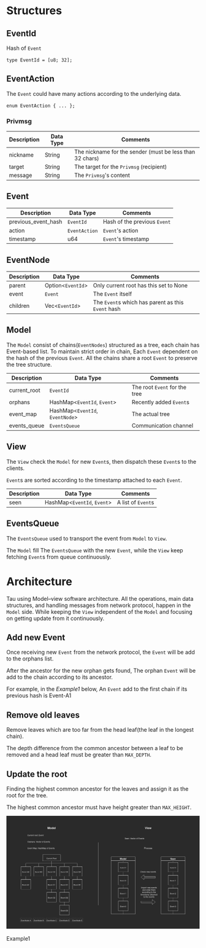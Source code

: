 # Structures 

## EventId

Hash of `Event` 

	type EventId = [u8; 32];	

## EventAction 

The `Event` could have many actions according to the underlying data.

	enum EventAction { ... };	

### Privmsg 

| Description 	| Data Type   	| Comments																	|
|-------------- |-------------- | ------------------------------------------------------------------------- |
| nickname    	| String		| The nickname for the sender (must be less than 32 chars) 					|
| target      	| String		| The target for the `Privmsg` (recipient) 				 					|
| message     	| String		| The `Privmsg`'s content 				 									|

## Event

| Description            | Data Type      | Comments                    |
|----------------------- | -------------- | --------------------------- |
| previous_event_hash    | `EventId` 	  | Hash of the previous `Event`|
| action     			 | `EventAction`  | `Event`'s action 			|
| timestamp     		 | u64  		  | `Event`'s timestamp 		|

## EventNode

| Description    | Data Type      		  | Comments                    			 			  |
|--------------- | ---------------------- | ----------------------------------------------------- |
| parent    	 | Option<`EventId`> 	  | Only current root has this set to None   			  |
| event     	 | `Event`  			  | The `Event` itself 					       			  |
| children     	 | Vec<`EventId`>  	      | The `Event`s which has parent as this `Event` hash    |

## Model 

The `Model` consist of chains(`EventNodes`) structured as a tree, each chain has Event-based
list. To maintain strict order in chain, Each `Event` dependent on the hash of the previous `Event`. 
All the chains share a root `Event` to preserve the tree structure. 

| Description   | Data Type      		  		   | Comments                      |
|-------------- | -------------------------------- | ----------------------------- |
| current_root  | `EventId` 	  		  		   | The root `Event` for the tree |
| orphans       | HashMap<`EventId`, `Event`>  	   | Recently added `Event`s 	   |
| event_map     | HashMap<`EventId`, `EventNode`>  | The actual tree  		 	   |
| events_queue  | `EventsQueue`					   | Communication channel 

## View 

The `View` check the `Model` for new `Event`s, then dispatch these `Event`s to the clients. 

`Event`s are sorted according to the timestamp attached to each `Event`.

| Description   | Data Type      	   		    | Comments               |
|-------------- | ----------------------------- | ---------------------- |
| seen  		| HashMap<`EventId`, `Event`>   | A list of `Event`s 	 |

## EventsQueue 

The `EventsQueue` used to transport the event from `Model` to `View`.

The `Model` fill The `EventsQueue` with the new `Event`, while the `View` keep
fetching `Event`s from queue continuously.

# Architecture 

Tau using Model–view software architecture. All the operations, main data structures, 
and handling messages from network protocol, happen in the `Model` side. 
While keeping the `View` independent of the `Model` and focusing on getting update 
from it continuously.

## Add new Event

Once receiving new `Event` from the network protocol, the `Event` will be add to the
orphans list. 

After the ancestor for the new orphan gets found, The orphan `Event` will be add to the chain
according to its ancestor.

For example, in the <em> Example1 </em> below, An `Event` add to the first chain if
its previous hash is Event-A1

## Remove old leaves 

Remove leaves which are too far from the head leaf(the leaf in the longest chain).

The depth difference from the common ancestor between a leaf to be removed and a head leaf 
must be greater than `MAX_DEPTH`. 

## Update the root 

Finding the highest common ancestor for the leaves and assign it as the root
for the tree.

The highest common ancestor must have height greater than `MAX_HEIGHT`.

![data structure](../../assets/mv_event.png)

Example1




